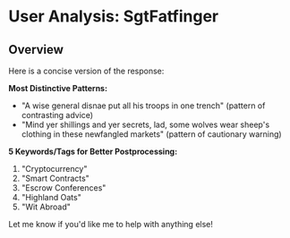 # User Analysis: SgtFatfinger

## Overview

Here is a concise version of the response:

**Most Distinctive Patterns:**

* "A wise general disnae put all his troops in one trench" (pattern of contrasting advice)
* "Mind yer shillings and yer secrets, lad, some wolves wear sheep's clothing in these newfangled markets" (pattern of cautionary warning)

**5 Keywords/Tags for Better Postprocessing:**

1. "Cryptocurrency"
2. "Smart Contracts"
3. "Escrow Conferences"
4. "Highland Oats"
5. "Wit Abroad"

Let me know if you'd like me to help with anything else!